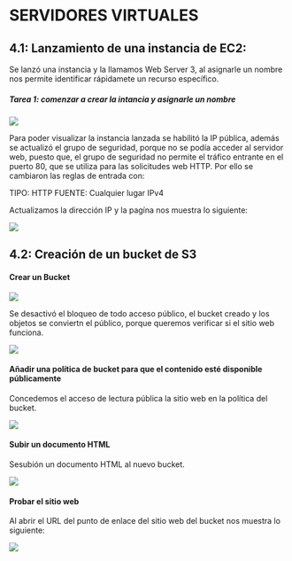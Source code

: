 # SERVIDORES VIRTUALES

## 4.1: Lanzamiento de una instancia de EC2:

Se lanzó una instancia y la llamamos Web Server 3, al asignarle un nombre nos permite identificar rápidamete un recurso específico.

##### Tarea 1: comenzar a crear la intancia y asignarle un nombre
<p aling = "center" >
  <img src = "https://github.com/MeliQB/Comunicacion_datos_R_Melissa_Quispe/blob/f6d214362c17719c2369527b3b97fe2beaeac684/Im%C3%A1genes/Captura%20desde%202024-05-29%2005-57-24.png">
</p>

Para poder visualizar la instancia lanzada se habílitó la IP pública, además se actualizó el grupo de seguridad, porque no se podía acceder al servidor web, puesto que, el grupo de seguridad no permite el tráfico  entrante en el puerto 80,
que se utiliza para las solicitudes web HTTP. Por ello se cambiaron las reglas de entrada con:

TIPO: HTTP
FUENTE: Cualquier lugar IPv4

Actualizamos la dirección IP y la pagína nos muestra lo siguiente:
<p aling = "center" >
  <img src = "https://github.com/MeliQB/Comunicacion_datos_R_Melissa_Quispe/blob/1883e5e81bc00119b4e36140cb7555b99098e145/Im%C3%A1genes/Captura%20desde%202024-05-29%2005-56-36.png">
</p>

## 4.2: Creación de un bucket de S3

#### Crear un Bucket

<p aling = "center" >
  <img src = "https://github.com/MeliQB/Comunicacion_datos_R_Melissa_Quispe/blob/9b62c6ae85a7e7e4a80545256238137f64cb11c7/Im%C3%A1genes/namebucket.jpeg">
</p>

Se desactivó el bloqueo de todo acceso público, el bucket creado y los objetos se conviertn el público, porque queremos verificar si el sitio web funciona.

<p aling = "center" >
  <img src = "https://github.com/MeliQB/Comunicacion_datos_R_Melissa_Quispe/blob/9b62c6ae85a7e7e4a80545256238137f64cb11c7/Im%C3%A1genes/quitbloqueo.jpeg">
</p>

#### Añadir una política de bucket para que el contenido esté disponible públicamente

Concedemos el acceso de lectura pública la sitio web en la política del bucket.

<p aling = "center" >
  <img src = "https://github.com/MeliQB/Comunicacion_datos_R_Melissa_Quispe/blob/9b62c6ae85a7e7e4a80545256238137f64cb11c7/Im%C3%A1genes/politicabucketcode.jpeg">
</p>

####  Subir un documento HTML
Sesubión un documento HTML al nuevo bucket.

<p aling = "center" >
  <img src = "https://github.com/MeliQB/Comunicacion_datos_R_Melissa_Quispe/blob/9b62c6ae85a7e7e4a80545256238137f64cb11c7/Im%C3%A1genes/index.jpeg">
</p>

#### Probar el sitio web

Al abrir el URL del punto de enlace del sitio web del bucket nos muestra lo siguiente: 

<p aling = "center" >
  <img src = "https://github.com/MeliQB/Comunicacion_datos_R_Melissa_Quispe/blob/9b62c6ae85a7e7e4a80545256238137f64cb11c7/Im%C3%A1genes/hw.jpeg">
</p>
